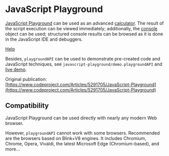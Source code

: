 # JavaScript Playground

[JavaScript Playground](https://SAKryukov.github.io/javascript-playground/JavaScript.Playground) can be used as an advanced [calculator](https://SAKryukov.github.io/javascript-playground/JavaScript.Playground). The result of the script execution can be viewed immediately; additionally, the [console](https://developer.mozilla.org/en-US/docs/Web/API/console) object can be used; structured console results can be browsed as it is done in the JavaScript IDE and debuggers.

[Help](https://SAKryukov.github.io/javascript-playground/JavaScript.Playground/help.html)

Besides, `playgroundAPI` can be used to demonstrate pre-created code and JavaScript techniques, see `javascript-playground/demo.playgroundAPI` and [live demo](https://SAKryukov.github.io/javascript-playground/demo.playgroundAPI/).

Original publication:<br/>
[https://www.codeproject.com/Articles/5291705/JavaScript-Playground](https://www.codeproject.com/Articles/5291705/JavaScript-Playground)

## Compatibility

JavaScript Playground can be used directly with nearly any modern Web browser.

However, `playgroundAPI` cannot work with some browsers. Recommended are the browsers based on Blink+V8 engines. It includes Chromium, Chrome, Opera, Vivaldi, the latest Microsoft Edge (Chromium-based), and more...
